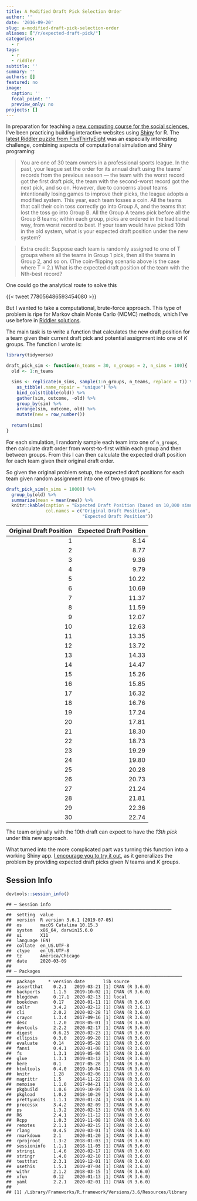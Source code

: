 ```yaml
---
title: A Modified Draft Pick Selection Order
author: ''
date: '2016-09-20'
slug: a-modified-draft-pick-selection-order
aliases: ["/r/expected-draft-pick/"]
categories:
  - r
tags:
  - r
  - riddler
subtitle: ''
summary: ''
authors: []
featured: no
image:
  caption: ''
  focal_point: ''
  preview_only: no
projects: []
---
```




In preparation for teaching a [new computing course for the social sciences](https://cfss.uchicago.edu), I've been practicing building interactive websites using [Shiny](http://shiny.rstudio.com/) for R. The [latest Riddler puzzle from FiveThirtyEight](http://fivethirtyeight.com/features/how-high-can-count-von-count-count/) was an especially interesting challenge, combining aspects of computational simulation and Shiny programing:

> You are one of 30 team owners in a professional sports league. In the past, your league set the order for its annual draft using the teams’ records from the previous season — the team with the worst record got the first draft pick, the team with the second-worst record got the next pick, and so on. However, due to concerns about teams intentionally losing games to improve their picks, the league adopts a modified system. This year, each team tosses a coin. All the teams that call their coin toss correctly go into Group A, and the teams that lost the toss go into Group B. All the Group A teams pick before all the Group B teams; within each group, picks are ordered in the traditional way, from worst record to best. If your team would have picked 10th in the old system, what is your expected draft position under the new system?
    
> Extra credit: Suppose each team is randomly assigned to one of T groups where all the teams in Group 1 pick, then all the teams in Group 2, and so on. (The coin-flipping scenario above is the case where T = 2.) What is the expected draft position of the team with the Nth-best record?

One could go the analytical route to solve this

{{< tweet 778056486593454080 >}}

But I wanted to take a computational, brute-force approach. This type of problem is ripe for Markov chain Monte Carlo (MCMC) methods, which I've use before in [Riddler solutions](http://www.bensoltoff.com/r/can-you-win-this-hot-new-game-show/).

The main task is to write a function that calculates the new draft position for a team given their current draft pick and potential assignment into one of $K$ groups. The function I wrote is:


```r
library(tidyverse)

draft_pick_sim <- function(n_teams = 30, n_groups = 2, n_sims = 100){
  old <- 1:n_teams

  sims <- replicate(n_sims, sample(1:n_groups, n_teams, replace = T)) %>%
    as_tibble(.name_repair = "unique") %>%
    bind_cols(tibble(old)) %>%
    gather(sim, outcome, -old) %>%
    group_by(sim) %>%
    arrange(sim, outcome, old) %>%
    mutate(new = row_number())
  
  return(sims)
}
```

For each simulation, I randomly sample each team into one of `n_groups`, then calculate draft order from worst-to-first within each group and then between groups. From this I can then calculate the expected draft position for each team given their original draft order.

So given the original problem setup, the expected draft positions for each team given random assignment into one of two groups is:


```r
draft_pick_sim(n_sims = 10000) %>%
  group_by(old) %>%
  summarize(mean = mean(new)) %>%
  knitr::kable(caption = "Expected Draft Position (based on 10,000 simulations)",
               col.names = c("Original Draft Position",
                             "Expected Draft Position"))
```



| Original Draft Position| Expected Draft Position|
|-----------------------:|-----------------------:|
|                       1|                    8.14|
|                       2|                    8.77|
|                       3|                    9.36|
|                       4|                    9.79|
|                       5|                   10.22|
|                       6|                   10.69|
|                       7|                   11.37|
|                       8|                   11.59|
|                       9|                   12.07|
|                      10|                   12.63|
|                      11|                   13.35|
|                      12|                   13.72|
|                      13|                   14.33|
|                      14|                   14.47|
|                      15|                   15.26|
|                      16|                   15.85|
|                      17|                   16.32|
|                      18|                   16.76|
|                      19|                   17.24|
|                      20|                   17.81|
|                      21|                   18.30|
|                      22|                   18.73|
|                      23|                   19.29|
|                      24|                   19.80|
|                      25|                   20.28|
|                      26|                   20.73|
|                      27|                   21.24|
|                      28|                   21.81|
|                      29|                   22.36|
|                      30|                   22.74|

The team originally with the 10th draft can expect to have the *13th pick* under this new approach.

What turned into the more complicated part was turning this function into a working Shiny app. [I encourage you to try it out](https://bensoltoff.shinyapps.io/draft_pick/), as it generalizes the problem by providing expected draft picks given $N$ teams and $K$ groups.

## Session Info



```r
devtools::session_info()
```

```
## ─ Session info ───────────────────────────────────────────────────────────────
##  setting  value                       
##  version  R version 3.6.1 (2019-07-05)
##  os       macOS Catalina 10.15.3      
##  system   x86_64, darwin15.6.0        
##  ui       X11                         
##  language (EN)                        
##  collate  en_US.UTF-8                 
##  ctype    en_US.UTF-8                 
##  tz       America/Chicago             
##  date     2020-03-09                  
## 
## ─ Packages ───────────────────────────────────────────────────────────────────
##  package     * version date       lib source        
##  assertthat    0.2.1   2019-03-21 [1] CRAN (R 3.6.0)
##  backports     1.1.5   2019-10-02 [1] CRAN (R 3.6.0)
##  blogdown      0.17.1  2020-02-13 [1] local         
##  bookdown      0.17    2020-01-11 [1] CRAN (R 3.6.0)
##  callr         3.4.2   2020-02-12 [1] CRAN (R 3.6.1)
##  cli           2.0.2   2020-02-28 [1] CRAN (R 3.6.0)
##  crayon        1.3.4   2017-09-16 [1] CRAN (R 3.6.0)
##  desc          1.2.0   2018-05-01 [1] CRAN (R 3.6.0)
##  devtools      2.2.2   2020-02-17 [1] CRAN (R 3.6.0)
##  digest        0.6.25  2020-02-23 [1] CRAN (R 3.6.0)
##  ellipsis      0.3.0   2019-09-20 [1] CRAN (R 3.6.0)
##  evaluate      0.14    2019-05-28 [1] CRAN (R 3.6.0)
##  fansi         0.4.1   2020-01-08 [1] CRAN (R 3.6.0)
##  fs            1.3.1   2019-05-06 [1] CRAN (R 3.6.0)
##  glue          1.3.1   2019-03-12 [1] CRAN (R 3.6.0)
##  here          0.1     2017-05-28 [1] CRAN (R 3.6.0)
##  htmltools     0.4.0   2019-10-04 [1] CRAN (R 3.6.0)
##  knitr         1.28    2020-02-06 [1] CRAN (R 3.6.0)
##  magrittr      1.5     2014-11-22 [1] CRAN (R 3.6.0)
##  memoise       1.1.0   2017-04-21 [1] CRAN (R 3.6.0)
##  pkgbuild      1.0.6   2019-10-09 [1] CRAN (R 3.6.0)
##  pkgload       1.0.2   2018-10-29 [1] CRAN (R 3.6.0)
##  prettyunits   1.1.1   2020-01-24 [1] CRAN (R 3.6.0)
##  processx      3.4.2   2020-02-09 [1] CRAN (R 3.6.0)
##  ps            1.3.2   2020-02-13 [1] CRAN (R 3.6.0)
##  R6            2.4.1   2019-11-12 [1] CRAN (R 3.6.0)
##  Rcpp          1.0.3   2019-11-08 [1] CRAN (R 3.6.0)
##  remotes       2.1.1   2020-02-15 [1] CRAN (R 3.6.0)
##  rlang         0.4.5   2020-03-01 [1] CRAN (R 3.6.0)
##  rmarkdown     2.1     2020-01-20 [1] CRAN (R 3.6.0)
##  rprojroot     1.3-2   2018-01-03 [1] CRAN (R 3.6.0)
##  sessioninfo   1.1.1   2018-11-05 [1] CRAN (R 3.6.0)
##  stringi       1.4.6   2020-02-17 [1] CRAN (R 3.6.0)
##  stringr       1.4.0   2019-02-10 [1] CRAN (R 3.6.0)
##  testthat      2.3.1   2019-12-01 [1] CRAN (R 3.6.0)
##  usethis       1.5.1   2019-07-04 [1] CRAN (R 3.6.0)
##  withr         2.1.2   2018-03-15 [1] CRAN (R 3.6.0)
##  xfun          0.12    2020-01-13 [1] CRAN (R 3.6.0)
##  yaml          2.2.1   2020-02-01 [1] CRAN (R 3.6.0)
## 
## [1] /Library/Frameworks/R.framework/Versions/3.6/Resources/library
```
